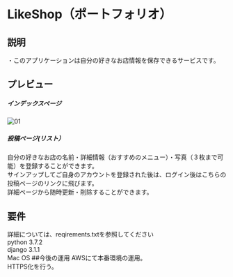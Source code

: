 # LikeShop（ポートフォリオ）
## 説明
・このアプリケーションは自分の好きなお店情報を保存できるサービスです。

## プレビュー
##### インデックスページ
![01](https://user-images.githubusercontent.com/69065472/106443166-86523e00-64bf-11eb-935c-917be05b485f.gif)
##### 投稿ページ(リスト）
自分の好きなお店の名前・詳細情報（おすすめのメニュー）・写真（３枚まで可能）を登録することができます。  
サインアップしてご自身のアカウントを登録された後は、ログイン後はこちらの投稿ページのリンクに飛びます。  
詳細ページから随時更新・削除することができます。
## 要件
詳細については、reqirements.txtを参照してください  
python 3.7.2  
django 3.1.1  
Mac OS 
##今後の運用
AWSにて本番環境の運用。  
HTTPS化を行う。
